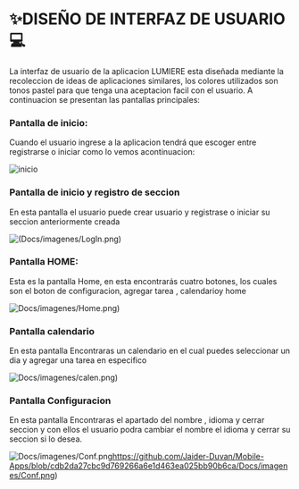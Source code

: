 <!DOCTYPE html>
<html>
<body>

<h1>✨DISEÑO DE INTERFAZ DE USUARIO 💻</h1>
<p>La interfaz de usuario de la aplicacion LUMIERE esta diseñada mediante la recoleccion de ideas de aplicaciones
similares, los colores utilizados son tonos pastel para que tenga una aceptacion facil con el usuario.
A continuacion se presentan las pantallas principales: </p>

<h3>Pantalla de inicio:</h3>
<p>Cuando el usuario ingrese a la aplicacion tendrá que escoger entre registrarse o iniciar como lo vemos acontinuacion:

![inicio](https://github.com/Jaider-Duvan/Mobile-Apps/blob/cdb2da27cbc9d769266a6e1d463ea025bb90b6ca/Docs/imagenes/inicio.png) </p>

<h3>Pantalla de inicio y registro de seccion </h3>
<p>En esta pantalla el usuario puede crear usuario y registrase o iniciar su seccion anteriormente creada 
  
![(Docs/imagenes/LogIn.png)](https://github.com/Jaider-Duvan/Mobile-Apps/blob/cdb2da27cbc9d769266a6e1d463ea025bb90b6ca/Docs/imagenes/SingUp.png)
![[](Docs/imagenes/SingUp.png)](https://github.com/Jaider-Duvan/Mobile-Apps/blob/cdb2da27cbc9d769266a6e1d463ea025bb90b6ca/Docs/imagenes/LogIn.png)</p>

<h3>Pantalla HOME:</h3>
<p>Esta es la pantalla Home, en esta encontrarás cuatro botones, los cuales son el boton de configuracion, 
agregar tarea , calendarioy home 
  
![Docs/imagenes/Home.png](https://github.com/Jaider-Duvan/Mobile-Apps/blob/cdb2da27cbc9d769266a6e1d463ea025bb90b6ca/Docs/imagenes/Home.png))</p>
<h3>Pantalla calendario</h3>
<p>En esta pantalla Encontraras un calendario en el cual puedes seleccionar un dia y agregar una tarea en especifico

![Docs/imagenes/calen.png](https://github.com/Jaider-Duvan/Mobile-Apps/blob/cdb2da27cbc9d769266a6e1d463ea025bb90b6ca/Docs/imagenes/calen.png))</p>
<h3>Pantalla Configuracion</h3>
<p>En esta pantalla Encontraras el apartado del nombre , idioma y cerrar seccion y con ellos el usuario 
podra cambiar el nombre el idioma y cerrar su seccion si lo desea.

![Docs/imagenes/Conf.png](https://github.com/Jaider-Duvan/Mobile-Apps/blob/cdb2da27cbc9d769266a6e1d463ea025bb90b6ca/Docs/imagenes/Conf.png)https://github.com/Jaider-Duvan/Mobile-Apps/blob/cdb2da27cbc9d769266a6e1d463ea025bb90b6ca/Docs/imagenes/Conf.png)</p>

</body>
</html>
